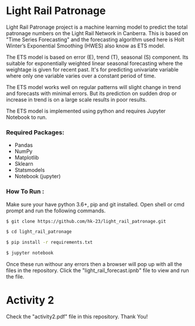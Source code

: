 # Light Rail Patronage
Light Rail Patronage project is a machine learning model to predict the total patronage numbers on the Light Rail Network in Canberra. This is based on "Time Series Forecasting" and the forecasting algorithm used here is Holt Winter’s Exponential Smoothing (HWES) also know as ETS model.

The ETS model is based on error (E), trend (T), seasonal (S) component. Its suitable for exponentially weighted linear seasonal forecasting where the weightage is given for recent past. It's for predicting univariate variable where only one variable varies over a constant period of time.

The ETS model works well on regular patterns will slight change in trend and forecasts with minimal errors. But its prediction on sudden drop or increase in trend is on a large scale results in poor results. 

The ETS model is implemented using python and requires Jupyter Notebook to run.

### Required Packages:
- Pandas
- NumPy
- Matplotlib
- Sklearn
- Statsmodels
- Notebook (jupyter)

### How To Run :
Make sure your have python 3.6+, pip and git installed. Open shell or cmd prompt and run the following commands.
```sh
$ git clone https://github.com/hk-23/light_rail_patronage.git
```
```sh
$ cd light_rail_patronage
```
```sh
$ pip install -r requirements.txt
```
```sh
$ jupyter notebook
```
Once these run withour any errors then a browser will pop up with all the files in the repository. Click the "light_rail_forecast.ipnb" file to view and run the file.

# Activity 2

Check the "activity2.pdf" file in this repository. Thank You!